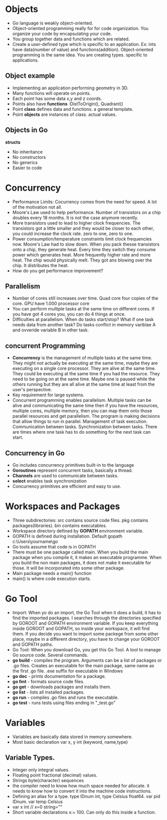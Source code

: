 # Objects

- Go language is weakly object-oriented.
- Object-oriented programming really for for code organization. You organize your code by encapsulating your code.
- You group together data and functions which are related.
- Create a user-defined type which is specific to an application.
    Ex: ints have data(number of value) and functions(addition). Object-oriented programming is the same idea. You are creating types. specific to applications.

## Object example
- Implementing an application performing geometry in 3D.
- Many functions will operate on points.
- Each point has some data x,y and z coords.
- Points also have **functions** :DistToOrigin(), Quadrant()
- Point **class** defines data and functions. a general template.
- Point **objects** are instances of class. actual values.

## Objects in Go
**structs**
- No inheritance
- No constructors
- No generics
- Easier to code

# Concurrency
- Performance Limits: Cocurrency comes from the need for speed. A lot of the motivation not all.
- Moore's Law used to help performance. Number of transistors on a chip doubles every 18 months. It is not the case anymore recently. 
- More transistors used to lead to higher clock frequencies. The transistors got a little smaller and they would be closer to each other, you could increase the clock rate. zero to one, zero to one. 
- Power consumption/temperature constraints limit clock frequencies now. Moore's Law had to slow down. When you pack thesse transistors onto a chip, they generate heat. Every time they switch they consume power which generates heat. More frequently higher rate and more heat. The chip would physically melt. They got ans blowing over the chip. It distributes the heat.
- How do you get performance improvement?
## Parallelism 
- Number of cores still increases over time. Quad core four copies of the core. GPU have 1.000 processor core
- You can perform multiple tasks at the same time on different cores. If you have got 4 cores you, you can do 4 things at once.
- Difficulties at parallelism. When do tasks start/stop? What if one task needs data from another task? Do tasks conflict in memory variblae A and ovveride variable B in other task.
## concurrent Programming
- **Concurrency** is the management of multiple tasks at the same time. They might not actually be executing at the same time, maybe they are executing on a single core processor. They are alive at the same time. They could be executing at the same time if you had the resource. They need to be going on at the same time. Maybe one is paused while the others running but they are all alive at the same time at least from the user's perspective.
- Key requirement for large systems.
- Concurrent programming enables parallelism. Multiple tasks can be alive and communicating the same time then if you have the resources, multiple cores, multiple memory, then you can map them onto those parallel resources and get parallelism. The program is making decisions that allow things to run in parallel. Management of task execution. Communication between tasks. Synchronization between tasks. There are times where one task has to do something for the next task can start.
## Concurrency in Go
- Go includes concurrency primitives built-in to the language
- **Goroutines** represent concurrent tasks, basically a thread.
- **Channels** are used to communicate between tasks.
- **select** enables task synchronization
- Concurrency primitives are efficient and easy to use.

# Workspaces and Packages
- Three subdirectories: src contains source code files. pkg contains packages(libraries). bin contains executables.
- Workspace directory defined by **GOPATH** environment variable.
- GOPATH is defined during installation. Default gopath c:\Users\yourname\go
- Go tools assume that code is in GOPATH
- There must be one package called main. When you build the main package when you compile it, it makes an executable programme. When you build the non main packages, it does not make it executable for those. It will be incorporated into some other package.
- Main package needs a main() function
- main() is where code execution starts.

# Go Tool
- Import: When yo do an import, the Go Tool when it does a build, it has to find the imported packages. I searches through the directories specified by GOROOT and GOPATH environment variable. If you keep everything inside GOROOT and GOPATH, so inside your workspace, it will find them. If you decide you want to import some packege from some other place, maybe in a different directory, you have to change your GOROOT and GOPATH paths.  
- Go Tool: When you download Go, you get this Go Tool. A tool to manage Go source code. Several commands.
- **go build** - compiles the program. Arguments can be a list of packages or .go files. Creates an executable for the main package, same name as the first .go file. .exe suffix for executable in Windows
- **go doc**  - prints documentation for a package.
- **go fmt** - formats source code files.
- **go get** - downloads packages and installs them.
- **go list** - lists all installed packages.
- **go run** - compiles .go files and runs the executable.
- **go test** - runs tests using files ending in "_test.go"

# Variables
- Variables are basically data stored in memory somewhere.
- Most basic declaration var x, y int (keyword, name,type)
## Variable Types. 
- Integer only integral values. 
- Floating point fractional (decimal) values. 
- Strings byte(character) sequences
- the compiler need to know how much space needed for allocate. it needs to know how to convert it into the machine code instructions.
- Defining an alias for a type. type IDnum int, type Celsius float64. var pid IDnum. var temp Celsius
- var x int // x=0 string=""
- Short variable declarations x:= 100. Can only do this inside a function.
